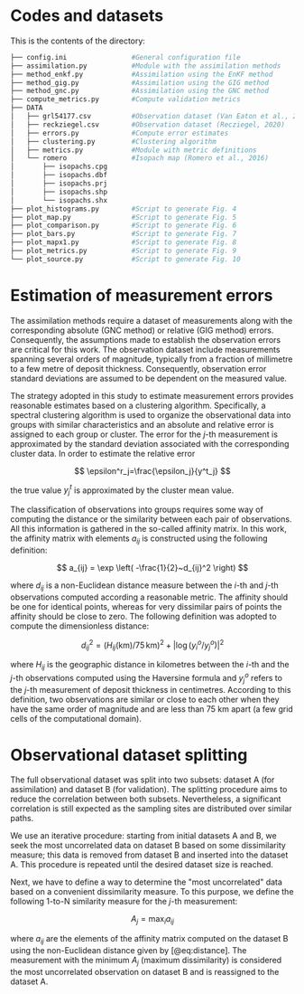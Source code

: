 # Codes and datasets

This is the contents of the directory:

```bash
├── config.ini                #General configuration file
├── assimilation.py           #Module with the assimilation methods
├── method_enkf.py            #Assimilation using the EnKF method
├── method_gig.py             #Assimilation using the GIG method
├── method_gnc.py             #Assimilation using the GNC method
├── compute_metrics.py        #Compute validation metrics
├── DATA
│   ├── grl54177.csv          #Observation dataset (Van Eaton et al., 2016)
│   ├── reckziegel.csv        #Observation dataset (Recziegel, 2020)
│   ├── errors.py             #Compute error estimates
│   ├── clustering.py         #Clustering algorithm
│   ├── metrics.py            #Module with metric definitions
│   └── romero                #Isopach map (Romero et al., 2016)
│       ├── isopachs.cpg
│       ├── isopachs.dbf
│       ├── isopachs.prj
│       ├── isopachs.shp
│       └── isopachs.shx
├── plot_histograms.py        #Script to generate Fig. 4
├── plot_map.py               #Script to generate Fig. 5
├── plot_comparison.py        #Script to generate Fig. 6
├── plot_bars.py              #Script to generate Fig. 7
├── plot_mapx1.py             #Script to generate Fig. 8
├── plot_metrics.py           #Script to generate Fig. 9
└── plot_source.py            #Script to generate Fig. 10
```

# Estimation of measurement errors

The assimilation methods require a dataset of measurements along with the corresponding absolute (GNC method) or relative (GIG method) errors. Consequently, the assumptions made to establish the observation errors are critical for this work. The observation dataset include measurements spanning several orders of magnitude, typically from a fraction of millimetre to a few metre of deposit thickness. Consequently, observation error standard deviations are assumed to be dependent on the measured value. 

The strategy adopted in this study to estimate measurement errors provides reasonable estimates based on a clustering algorithm. Specifically, a spectral clustering algorithm is used to organize the observational data into groups with similar characteristics and an absolute and relative error is assigned to each group or cluster. The error for the $j$-th measurement is approximated by the standard deviation associated with the corresponding cluster data. In order to estimate the relative error

$$ \epsilon^r_j=\frac{\epsilon_j}{y^t_j} $$ 

the true value $y^t_j$ is approximated by the cluster mean value.

The classification of observations into groups requires some way of computing the distance or the similarity between each pair of observations. All this information is gathered in the so-called affinity matrix. In this work, the affinity matrix with elements $a_{ij}$ is constructed using the following definition:

$$ a_{ij} = \exp \left( -\frac{1}{2}~d_{ij}^2 \right) $$

where $d_{ij}$ is a non-Euclidean distance measure between the $i$-th and $j$-th observations computed according a reasonable metric. The affinity should be one for identical points, whereas for very dissimilar pairs of points the affinity should be close to zero. The following definition was adopted to compute the dimensionless distance:

$$ d_{ij}^2 = \left( H_{ij}(\textrm{km})/75\,\textrm{km} \right)^2 + \left| \log (y^o_i/y^o_j) \right|^2 $$ 

where $H_{ij}$ is the geographic distance in kilometres between the $i$-th and the $j$-th observations computed using the Haversine formula and $y^o_j$ refers to the $j$-th measurement of deposit thickness in centimetres. According to this definition, two observations are similar or close to each other when they have the same order of magnitude and are less than 75 km apart (a few grid cells of the computational domain).

# Observational dataset splitting
The full observational dataset was split into two subsets: dataset A (for assimilation) and dataset B (for validation). The splitting procedure aims to reduce the correlation between both subsets. Nevertheless, a significant correlation is still expected as the sampling sites are distributed over similar paths.

We use an iterative procedure: starting from initial datasets A and B, we seek the most uncorrelated data on dataset B based on some dissimilarity measure; this data is removed from dataset B and inserted into the dataset A. This procedure is repeated until the desired dataset size is reached.

Next, we have to define a way to determine the "most uncorrelated" data based on a convenient dissimilarity measure. To this purpose, we define the following 1-to-N similarity measure for the $j$-th measurement:

$$ A_j = \max_i a_{ij} $$

where $a_{ij}$ are the elements of the affinity matrix computed on the dataset B using the non-Euclidean distance given by [@eq:distance]. The measurement with the minimum $A_j$ (maximum dissimilarity) is considered the most uncorrelated observation on dataset B and is reassigned to the dataset A.

